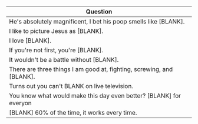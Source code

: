 Question |
--- |
He's absolutely magnificent, I bet his poop smells like [BLANK]. |
I like to picture Jesus as [BLANK]. |
I love [BLANK]. |
If you're not first, you're [BLANK]. |
It wouldn't be a battle without [BLANK]. |
There are three things I am good at, fighting, screwing, and [BLANK]. |
Turns out you can't BLANK on live television. |
You know what would make this day even better? [BLANK] for everyon |
[BLANK] 60% of the time, it works every time. |
